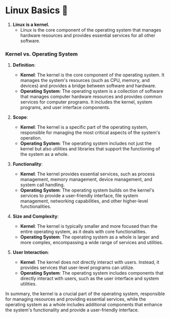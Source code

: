 # Linux Basics 🐧

1. **Linux is a kernel.**
   - Linux is the core component of the operating system that manages hardware resources and provides essential services for all other software.

### Kernel vs. Operating System

1. **Definition**:
   - **Kernel**: The kernel is the core component of the operating system. It manages the system's resources (such as CPU, memory, and devices) and provides a bridge between software and hardware.
   - **Operating System**: The operating system is a collection of software that manages computer hardware resources and provides common services for computer programs. It includes the kernel, system programs, and user interface components.

2. **Scope**:
   - **Kernel**: The kernel is a specific part of the operating system, responsible for managing the most critical aspects of the system's operation.
   - **Operating System**: The operating system includes not just the kernel but also utilities and libraries that support the functioning of the system as a whole.

3. **Functionality**:
   - **Kernel**: The kernel provides essential services, such as process management, memory management, device management, and system call handling.
   - **Operating System**: The operating system builds on the kernel's services to provide a user-friendly interface, file system management, networking capabilities, and other higher-level functionalities.

4. **Size and Complexity**:
   - **Kernel**: The kernel is typically smaller and more focused than the entire operating system, as it deals with core functionalities.
   - **Operating System**: The operating system as a whole is larger and more complex, encompassing a wide range of services and utilities.

5. **User Interaction**:
   - **Kernel**: The kernel does not directly interact with users. Instead, it provides services that user-level programs can utilize.
   - **Operating System**: The operating system includes components that directly interact with users, such as the user interface and system utilities.

In summary, the kernel is a crucial part of the operating system, responsible for managing resources and providing essential services, while the operating system as a whole includes additional components that enhance the system's functionality and provide a user-friendly interface.